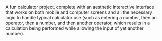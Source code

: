 A fun calculator project, complete with an aesthetic interactive interface that works on both mobile and computer screens and all the necessary logic to handle typical calculator use (such as entering a number, then an operator, then a number, and then another operator, which results in a calculation being performed while allowing the input of yet another number).
